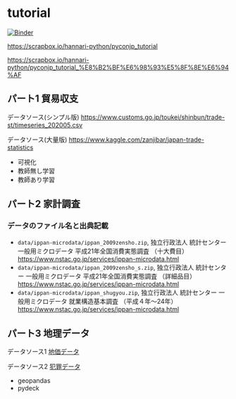 # tutorial
[![Binder](https://mybinder.org/badge_logo.svg)](https://mybinder.org/v2/gh/hannari-python/tutorial/master)

https://scrapbox.io/hannari-python/pyconjp_tutorial

https://scrapbox.io/hannari-python/pyconjp_tutorial_%E8%B2%BF%E6%98%93%E5%8F%8E%E6%94%AF


## パート1 貿易収支
データソース(シンプル版)
https://www.customs.go.jp/toukei/shinbun/trade-st/timeseries_202005.csv

データソース(大量版)
https://www.kaggle.com/zanjibar/japan-trade-statistics

- 可視化
- 教師無し学習
- 教師あり学習

## パート2 家計調査
### データのファイル名と出典記載

- `data/ippan-microdata/ippan_2009zensho.zip`, 独立行政法人 統計センター 一般用ミクロデータ 平成21年全国消費実態調査 （十大費目）https://www.nstac.go.jp/services/ippan-microdata.html
- `data/ippan-microdata/ippan_2009zensho_s.zip`, 独立行政法人 統計センター 一般用ミクロデータ 平成21年全国消費実態調査 （詳細品目）https://www.nstac.go.jp/services/ippan-microdata.html
- `data/ippan-microdata/ippan_shugyou.zip`, 独立行政法人 統計センター 一般用ミクロデータ 就業構造基本調査 （平成４年～24年）https://www.nstac.go.jp/services/ippan-microdata.html

## パート3 地理データ
データソース1 [地価データ](https://data.city.osaka.lg.jp/data/dataset/data-00000065)

データソース2 [犯罪データ](https://www.police.pref.osaka.lg.jp/seikatsu/9290.html)

- geopandas
- pydeck
